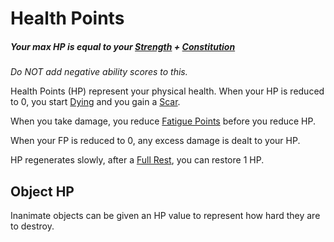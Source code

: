 # Health Points

##### Your max HP is equal to your [Strength](../Chosen%20Statistics/Strength.md) + [Constitution](../Chosen%20Statistics/Constitution.md)
*Do NOT add negative ability scores to this.*

Health Points (HP) represent your physical health. When your HP is reduced to 0, you start [Dying](../../Conditions/Dying.md) and you gain a [Scar](Scars.md).

When you take damage, you reduce [Fatigue Points](Fatigue%20Points.md) before you reduce HP.

When your FP is reduced to 0, any excess damage is dealt to your HP.

HP regenerates slowly, after a [Full Rest](../../Game%20Procedures/Resting.md#Full%20Rest), you can restore 1 HP.
## Object HP
Inanimate objects can be given an HP value to represent how hard they are to destroy.